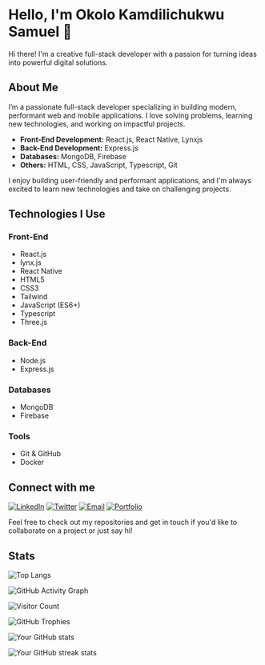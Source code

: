 # Hello, I'm Okolo Kamdilichukwu Samuel 👋


Hi there! I'm a creative full-stack developer with a passion for turning ideas into powerful digital solutions.
 

## About Me

I’m a passionate full-stack developer specializing in building modern, performant web and mobile applications. I love solving problems, learning new technologies, and working on impactful projects.

- **Front-End Development:** React.js, React Native, Lynxjs 
- **Back-End Development:** Express.js
- **Databases:** MongoDB, Firebase
- **Others:** HTML, CSS, JavaScript, Typescript, Git

I enjoy building user-friendly and performant applications, and I'm always excited to learn new technologies and take on challenging projects.

## Technologies I Use

### Front-End
- React.js
- lynx.js
- React Native
- HTML5
- CSS3
- Tailwind
- JavaScript (ES6+)
- Typescript
- Three.js

### Back-End
- Node.js
- Express.js

### Databases
- MongoDB
- Firebase

### Tools
- Git & GitHub
- Docker


## Connect with me

[![LinkedIn](https://img.shields.io/badge/LinkedIn-blue?logo=linkedin&style=for-the-badge)](https://www.linkedin.com/in/kamdilichukwu-okolo-084037284)
[![Twitter](https://img.shields.io/badge/Twitter-black?logo=twitter&style=for-the-badge)](https://x.com/kamdi_dev)
[![Email](https://img.shields.io/badge/Email-red?logo=gmail&style=for-the-badge)](mailto:kamdilichukwu2020@gmail.com)
[![Portfolio](https://img.shields.io/badge/Portfolio-black?logo=vercel&style=for-the-badge)](https://kamdidev.vercel.app)


Feel free to check out my repositories and get in touch if you'd like to collaborate on a project or just say hi!

## Stats


![Top Langs](https://github-readme-stats.vercel.app/api/top-langs/?username=boi-network12&layout=compact&theme=radical)

![GitHub Activity Graph](https://github-readme-activity-graph.vercel.app/graph?username=boi-network12&theme=radical)



![Visitor Count](https://komarev.com/ghpvc/?username=boi-network12&label=Profile%20views&color=blueviolet&style=flat)


![GitHub Trophies](https://github-profile-trophy.vercel.app/?username=boi-network12&theme=radical)

![Your GitHub stats](https://github-readme-stats.vercel.app/api?username=boi-network12&show_icons=true&theme=radical)

<!-- Optional: Add a GitHub streak stats -->
![Your GitHub streak stats](https://github-readme-streak-stats.herokuapp.com/?user=boi-network12&theme=radical)
